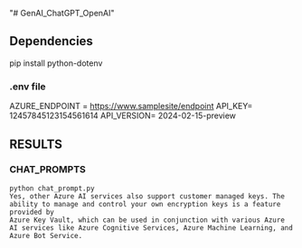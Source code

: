 "# GenAI_ChatGPT_OpenAI" 

## Dependencies
pip install python-dotenv

### .env file
AZURE_ENDPOINT = https://www.samplesite/endpoint
API_KEY= 12457845123154561614
API_VERSION= 2024-02-15-preview

## RESULTS
### CHAT_PROMPTS
```console
python chat_prompt.py
Yes, other Azure AI services also support customer managed keys. The ability to manage and control your own encryption keys is a feature provided by 
Azure Key Vault, which can be used in conjunction with various Azure AI services like Azure Cognitive Services, Azure Machine Learning, and Azure Bot Service.
```


